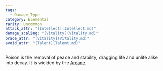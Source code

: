 ```yaml
---  
tags:  
  - Damage_Type  
category: Elemental  
rarity: Uncommon  
attack_attr: "[Intellect](Intellect.md)"  
damage_scaling: "[Vitality](Vitality.md)"  
brace_attr: "[Vitality](Vitality.md)"  
avoid_attr: "[Talent](Talent.md)"  
---  
```

Poison is the removal of peace and stability, dragging life and unlife alike into decay. It is wielded by the [Arcane](Arcane.md).